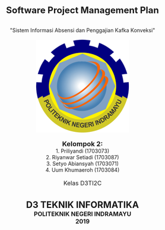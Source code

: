 <font size="5"><b><center>Software Project Management Plan</center></b></font><br>

<center>"Sistem Informasi Absensi dan Penggajian Kafka Konveksi"</center><br>

<center><img src="Gambar/POLINDRA.png" width="250" height="250"></center>

<br>

<center>
    <b><font size="4">Kelompok 2:</font></b><br>
    1. Priliyandi (1703073) <br>
    2. Riyanwar Setiadi (1703087)<br>
    3. Setyo Abiansyah (1703071)<br>
    4. Uum Khumaeroh (1703084)
</center><br>

<center><font size="3">Kelas D3TI2C</font></center>

<br>

<br>

<center><b><font size="5">D3 TEKNIK INFORMATIKA</font></b><br>
<b><font size="3">POLITEKNIK NEGERI INDRAMAYU</font></b><br>
<b><font size="3">2019</font></b></center>





